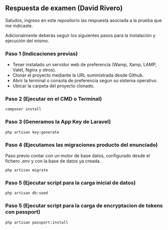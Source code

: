 ## Respuesta de examen (David Rivero)

Saludos, ingreso en este repositorio las respuesta asociada a la prueba que me indicaste.

Adicionalmente deberás seguir los siguientes pasos para la instalación y ejecución del mismo.


### Paso 1 (Indicaciones previas)
* Tener instalado un servidor web de preferencia (Wamp, Xamp, LAMP, Valet, Nginx y otros).
* Clonar el proyecto mediante la URL suministrada desde Github.
* Abrir la terminal o consola de preferencia segun su sistema operativo.
* Ubicar la carpeta del proyecto clonado.

### Paso 2 (Ejecutar en el CMD o Terminal)
```
composer install
```

### Paso 3 (Generamos la App Key de Laravel)
```
php artisan key:generate
```

### Paso 4 (Ejecutamos las migraciones producto del enunciado)

Paso previo contar con un motor de base datos, configurado desde el fichero .env y con la base de datos ya creada.
```
php artisan migrate
```

### Paso 5 (Ejecutar script para la carga inicial de datos)
```
php artisan db:seed
```

### Paso 5 (Ejecutar script para la carga de encryptacion de tokens con passport)
```
php artisan passport:install
```
